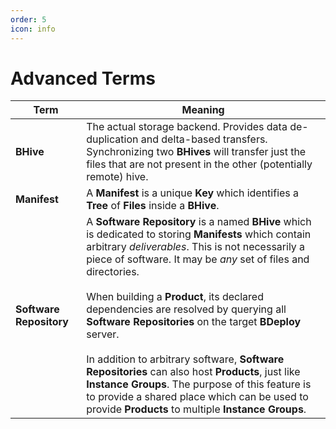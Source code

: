 ```yaml
---
order: 5
icon: info
---
```


<style>
    .t1 td {
        vertical-align: text-top;
    }
    .t1 th:first-child {
        width: 25%;
    }
</style>

# Advanced Terms

Term | Meaning
--- | ---
**BHive** | The actual storage backend. Provides data de-duplication and delta-based transfers. Synchronizing two **BHives** will transfer just the files that are not present in the other (potentially remote) hive.
**Manifest** | A **Manifest** is a unique **Key** which identifies a **Tree** of **Files** inside a **BHive**.
**Software Repository** | A **Software Repository** is a named **BHive** which is dedicated to storing **Manifests** which contain arbitrary _deliverables_. This is not necessarily a piece of software. It may be _any_ set of files and directories.<br/><br/>When building a **Product**, its declared dependencies are resolved by querying all **Software Repositories** on the target **BDeploy** server.<br/><br/>In addition to arbitrary software, **Software Repositories** can also host **Products**, just like **Instance Groups**. The purpose of this feature is to provide a shared place which can be used to provide **Products** to multiple **Instance Groups**.
